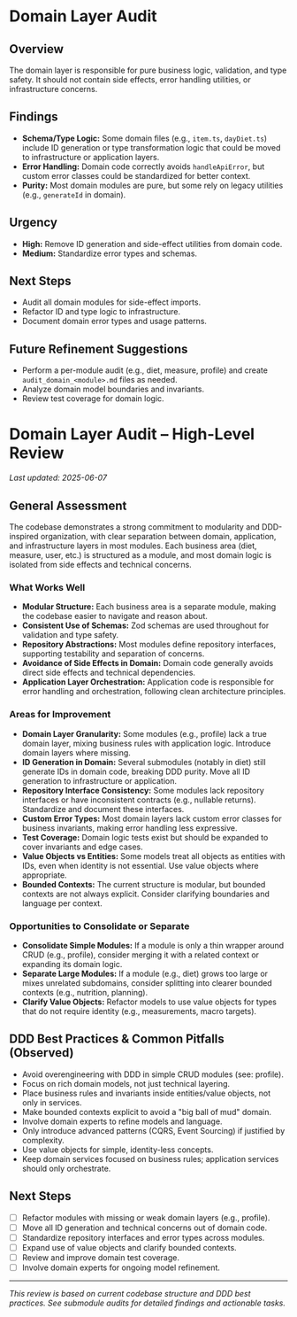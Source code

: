 # Domain Layer Audit

## Overview
The domain layer is responsible for pure business logic, validation, and type safety. It should not contain side effects, error handling utilities, or infrastructure concerns.

## Findings
- **Schema/Type Logic:** Some domain files (e.g., `item.ts`, `dayDiet.ts`) include ID generation or type transformation logic that could be moved to infrastructure or application layers.
- **Error Handling:** Domain code correctly avoids `handleApiError`, but custom error classes could be standardized for better context.
- **Purity:** Most domain modules are pure, but some rely on legacy utilities (e.g., `generateId` in domain).

## Urgency
- **High:** Remove ID generation and side-effect utilities from domain code.
- **Medium:** Standardize error types and schemas.

## Next Steps
- Audit all domain modules for side-effect imports.
- Refactor ID and type logic to infrastructure.
- Document domain error types and usage patterns.

## Future Refinement Suggestions
- Perform a per-module audit (e.g., diet, measure, profile) and create `audit_domain_<module>.md` files as needed.
- Analyze domain model boundaries and invariants.
- Review test coverage for domain logic.

# Domain Layer Audit – High-Level Review

_Last updated: 2025-06-07_

## General Assessment
The codebase demonstrates a strong commitment to modularity and DDD-inspired organization, with clear separation between domain, application, and infrastructure layers in most modules. Each business area (diet, measure, user, etc.) is structured as a module, and most domain logic is isolated from side effects and technical concerns.

### What Works Well
- **Modular Structure:** Each business area is a separate module, making the codebase easier to navigate and reason about.
- **Consistent Use of Schemas:** Zod schemas are used throughout for validation and type safety.
- **Repository Abstractions:** Most modules define repository interfaces, supporting testability and separation of concerns.
- **Avoidance of Side Effects in Domain:** Domain code generally avoids direct side effects and technical dependencies.
- **Application Layer Orchestration:** Application code is responsible for error handling and orchestration, following clean architecture principles.

### Areas for Improvement
- **Domain Layer Granularity:** Some modules (e.g., profile) lack a true domain layer, mixing business rules with application logic. Introduce domain layers where missing.
- **ID Generation in Domain:** Several submodules (notably in diet) still generate IDs in domain code, breaking DDD purity. Move all ID generation to infrastructure or application.
- **Repository Interface Consistency:** Some modules lack repository interfaces or have inconsistent contracts (e.g., nullable returns). Standardize and document these interfaces.
- **Custom Error Types:** Most domain layers lack custom error classes for business invariants, making error handling less expressive.
- **Test Coverage:** Domain logic tests exist but should be expanded to cover invariants and edge cases.
- **Value Objects vs Entities:** Some models treat all objects as entities with IDs, even when identity is not essential. Use value objects where appropriate.
- **Bounded Contexts:** The current structure is modular, but bounded contexts are not always explicit. Consider clarifying boundaries and language per context.

### Opportunities to Consolidate or Separate
- **Consolidate Simple Modules:** If a module is only a thin wrapper around CRUD (e.g., profile), consider merging it with a related context or expanding its domain logic.
- **Separate Large Modules:** If a module (e.g., diet) grows too large or mixes unrelated subdomains, consider splitting into clearer bounded contexts (e.g., nutrition, planning).
- **Clarify Value Objects:** Refactor models to use value objects for types that do not require identity (e.g., measurements, macro targets).

## DDD Best Practices & Common Pitfalls (Observed)
- Avoid overengineering with DDD in simple CRUD modules (see: profile).
- Focus on rich domain models, not just technical layering.
- Place business rules and invariants inside entities/value objects, not only in services.
- Make bounded contexts explicit to avoid a "big ball of mud" domain.
- Involve domain experts to refine models and language.
- Only introduce advanced patterns (CQRS, Event Sourcing) if justified by complexity.
- Use value objects for simple, identity-less concepts.
- Keep domain services focused on business rules; application services should only orchestrate.

## Next Steps
- [ ] Refactor modules with missing or weak domain layers (e.g., profile).
- [ ] Move all ID generation and technical concerns out of domain code.
- [ ] Standardize repository interfaces and error types across modules.
- [ ] Expand use of value objects and clarify bounded contexts.
- [ ] Review and improve domain test coverage.
- [ ] Involve domain experts for ongoing model refinement.

---

_This review is based on current codebase structure and DDD best practices. See submodule audits for detailed findings and actionable tasks._
